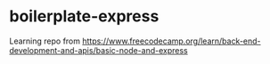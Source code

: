 # boilerplate-express
Learning repo from https://www.freecodecamp.org/learn/back-end-development-and-apis/basic-node-and-express

